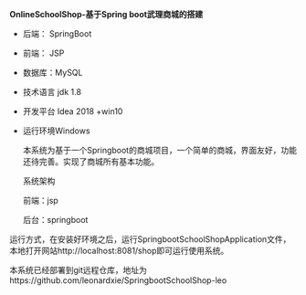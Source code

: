 **OnlineSchoolShop-基于Spring boot武理商城的搭建** 

- 后端： SpringBoot

- 前端： JSP

- 数据库：MySQL

- 技术语言 jdk 1.8

- 开发平台 Idea 2018 +win10

- 运行环境Windows 

  

  本系统为基于一个Springboot的商城项目，一个简单的商城，界面友好，功能还待完善。实现了商城所有基本功能。

   系统架构 

  前端：jsp 

  后台：springboot 

运行方式，在安装好环境之后，运行SpringbootSchoolShopApplication文件，本地打开网站http://localhost:8081/shop即可运行使用系统。

本系统已经部署到git远程仓库，地址为https://github.com/leonardxie/SpringbootSchoolShop-leo
